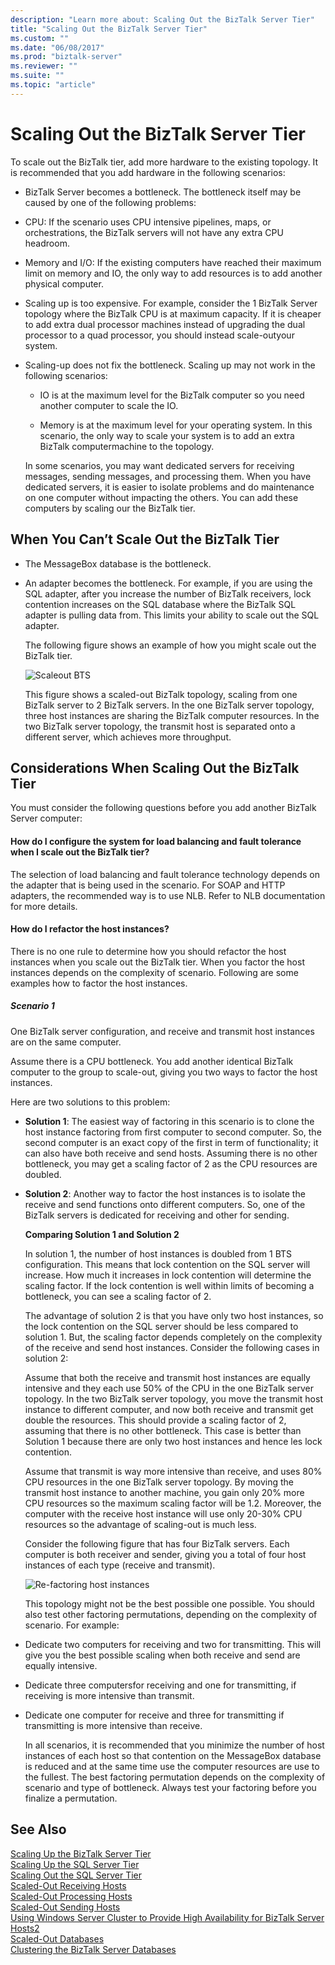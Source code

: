 ```yaml
---
description: "Learn more about: Scaling Out the BizTalk Server Tier"
title: "Scaling Out the BizTalk Server Tier"
ms.custom: ""
ms.date: "06/08/2017"
ms.prod: "biztalk-server"
ms.reviewer: ""
ms.suite: ""
ms.topic: "article"
---
```

# Scaling Out the BizTalk Server Tier
To scale out the BizTalk tier, add more hardware to the existing topology. It is recommended that you add hardware in the following scenarios:  
  
- BizTalk Server becomes a bottleneck. The bottleneck itself may be caused by one of the following problems:  
  
- CPU: If the scenario uses CPU intensive pipelines, maps, or orchestrations, the BizTalk servers will not have any extra CPU headroom.  
  
- Memory and I/O: If the existing computers have reached their maximum limit on memory and IO, the only way to add resources is to add another physical computer.  
  
- Scaling up is too expensive. For example, consider the 1 BizTalk Server topology where the BizTalk CPU is at maximum capacity. If it is cheaper to add extra dual processor machines instead of upgrading the dual processor to a quad processor, you should instead scale-outyour system.  
  
- Scaling-up does not fix the bottleneck. Scaling up may not work in the following scenarios:  
  
  -   IO is at the maximum level for the BizTalk computer so you need another computer to scale the IO.  
  
  -   Memory is at the maximum level for your operating system. In this scenario, the only way to scale your system is to add an extra BizTalk computermachine to the topology.  
  
  In some scenarios, you may want dedicated servers for receiving messages, sending messages, and processing them. When you have dedicated servers, it is easier to isolate problems and do maintenance on one computer without impacting the others. You can add these computers by scaling our the BizTalk tier.  
  
## When You Can’t Scale Out the BizTalk Tier  
  
- The MessageBox database is the bottleneck.  
  
- An adapter becomes the bottleneck. For example, if you are using the SQL adapter, after you increase the number of BizTalk receivers, lock contention increases on the SQL database where the BizTalk SQL adapter is pulling data from. This limits your ability to scale out the SQL adapter.  
  
  The following figure shows an example of how you might scale out the BizTalk tier.  
  
  ![Scaleout BTS](../core/media/scaleoutbts.gif "ScaleOutBTS")  
  
  This figure shows a scaled-out BizTalk topology, scaling from one BizTalk server to 2 BizTalk servers. In the one BizTalk server topology, three host instances are sharing the BizTalk computer resources. In the two BizTalk server topology, the transmit host is separated onto a different server, which achieves more throughput.  
  
## Considerations When Scaling Out the BizTalk Tier  
 You must consider the following questions before you add another BizTalk Server computer:  
  
#### How do I configure the system for load balancing and fault tolerance when I scale out the BizTalk tier?  
 The selection of load balancing and fault tolerance technology depends on the adapter that is being used in the scenario. For SOAP and HTTP adapters, the recommended way is to use NLB. Refer to NLB documentation for more details.  
  
#### How do I refactor the host instances?  
 There is no one rule to determine how you should refactor the host instances when you scale out the BizTalk tier. When you factor the host instances depends on the complexity of scenario. Following are some examples how to factor the host instances.  
  
##### Scenario 1  
 One BizTalk server configuration, and receive and transmit host instances are on the same computer.  
  
 Assume there is a CPU bottleneck. You add another identical BizTalk computer to the group to scale-out, giving you two ways to factor the host instances.  
  
 Here are two solutions to this problem:  
  
- **Solution 1**: The easiest way of factoring in this scenario is to clone the host instance factoring from first computer to second computer. So, the second computer is an exact copy of the first in term of functionality; it can also have both receive and send hosts. Assuming there is no other bottleneck, you may get a scaling factor of 2 as the CPU resources are doubled.  
  
- **Solution 2**: Another way to factor the host instances is to isolate the receive and send functions onto different computers. So, one of the BizTalk servers is dedicated for receiving and other for sending.  
  
  **Comparing Solution 1 and Solution 2**  
  
  In solution 1, the number of host instances is doubled from 1 BTS configuration. This means that lock contention on the SQL server will increase. How much it increases in lock contention will determine the scaling factor. If the lock contention is well within limits of becoming a bottleneck, you can see a scaling factor of 2.  
  
  The advantage of solution 2 is that you have only two host instances, so the lock contention on the SQL server should be less compared to solution 1. But, the scaling factor depends completely on the complexity of the receive and send host instances. Consider the following cases in solution 2:  
  
  Assume that both the receive and transmit host instances are equally intensive and they each use 50% of the CPU in the one BizTalk server topology. In the two BizTalk server topology, you move the transmit host instance to different computer, and now both receive and transmit get double the resources. This should provide a scaling factor of 2, assuming that there is no other bottleneck. This case is better than Solution 1 because there are only two host instances and hence les lock contention.  
  
  Assume that transmit is way more intensive than receive, and uses 80% CPU resources in the one BizTalk server topology. By moving the transmit host instance to another machine, you gain only 20% more CPU resources so the maximum scaling factor will be 1.2. Moreover, the computer with the receive host instance will use only 20-30% CPU resources so the advantage of scaling-out is much less.  
  
  Consider the following figure that has four BizTalk servers. Each computer is both receiver and sender, giving you a  total of four host instances of each type (receive and transmit).  
  
  ![Re&#45;factoring host instances](../core/media/refactoringhostinstances.gif "RefactoringHostinstances")  
  
  This topology might not be the best possible one possible. You should also test other factoring permutations, depending on the complexity of scenario. For example:  
  
- Dedicate two computers for receiving and  two for transmitting. This will give you the best possible scaling when both receive and send are equally intensive.  
  
- Dedicate three computersfor receiving and one for transmitting, if receiving is more intensive than transmit.  
  
- Dedicate one computer for receive and three for transmitting if transmitting is more intensive than receive.  
  
  In all scenarios, it is recommended that you minimize the number of host instances of each host so that contention on the MessageBox database is reduced and at the same time use the computer resources are use to the fullest. The best factoring permutation depends on the complexity of scenario and type of bottleneck. Always test your factoring before you finalize a permutation.  
  
## See Also  
 [Scaling Up the BizTalk Server Tier](../core/scaling-up-the-biztalk-server-tier.md)   
 [Scaling Up the SQL Server Tier](../core/scaling-up-the-sql-server-tier.md)   
 [Scaling Out the SQL Server Tier](../core/scaling-out-the-sql-server-tier.md)   
 [Scaled-Out Receiving Hosts](../core/scaled-out-receiving-hosts.md)   
 [Scaled-Out Processing Hosts](../core/scaled-out-processing-hosts.md)   
 [Scaled-Out Sending Hosts](../core/scaled-out-sending-hosts.md)   
 [Using Windows Server Cluster to Provide High Availability for BizTalk Server Hosts2](../core/use-windows-cluster-to-provide-high-availability-for-biztalk-hosts.md)   
 [Scaled-Out Databases](../core/scaled-out-databases.md)   
 [Clustering the BizTalk Server Databases](../core/clustering-the-biztalk-server-databases1.md)
